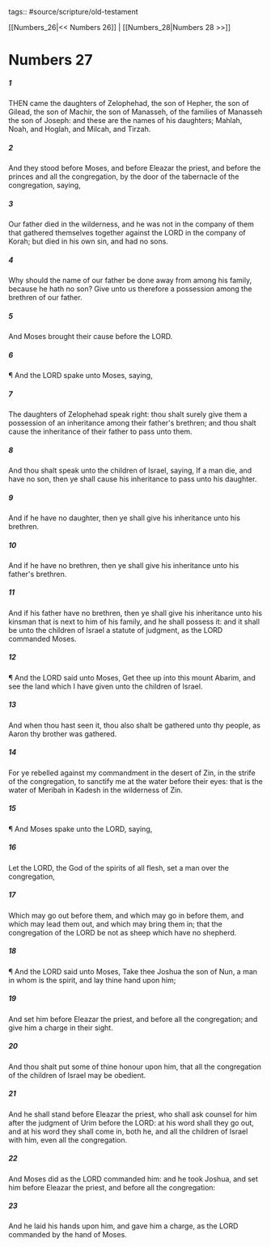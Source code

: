 tags:: #source/scripture/old-testament

[[Numbers_26|<< Numbers 26]] | [[Numbers_28|Numbers 28 >>]]

# Numbers 27

##### 1

THEN came the daughters of Zelophehad, the son of Hepher, the son of Gilead, the son of Machir, the son of Manasseh, of the families of Manasseh the son of Joseph: and these are the names of his daughters; Mahlah, Noah, and Hoglah, and Milcah, and Tirzah.

##### 2

And they stood before Moses, and before Eleazar the priest, and before the princes and all the congregation, by the door of the tabernacle of the congregation, saying,

##### 3

Our father died in the wilderness, and he was not in the company of them that gathered themselves together against the LORD in the company of Korah; but died in his own sin, and had no sons.

##### 4

Why should the name of our father be done away from among his family, because he hath no son? Give unto us therefore a possession among the brethren of our father.

##### 5

And Moses brought their cause before the LORD.

##### 6

¶ And the LORD spake unto Moses, saying,

##### 7

The daughters of Zelophehad speak right: thou shalt surely give them a possession of an inheritance among their father's brethren; and thou shalt cause the inheritance of their father to pass unto them.

##### 8

And thou shalt speak unto the children of Israel, saying, If a man die, and have no son, then ye shall cause his inheritance to pass unto his daughter.

##### 9

And if he have no daughter, then ye shall give his inheritance unto his brethren.

##### 10

And if he have no brethren, then ye shall give his inheritance unto his father's brethren.

##### 11

And if his father have no brethren, then ye shall give his inheritance unto his kinsman that is next to him of his family, and he shall possess it: and it shall be unto the children of Israel a statute of judgment, as the LORD commanded Moses.

##### 12

¶ And the LORD said unto Moses, Get thee up into this mount Abarim, and see the land which I have given unto the children of Israel.

##### 13

And when thou hast seen it, thou also shalt be gathered unto thy people, as Aaron thy brother was gathered.

##### 14

For ye rebelled against my commandment in the desert of Zin, in the strife of the congregation, to sanctify me at the water before their eyes: that is the water of Meribah in Kadesh in the wilderness of Zin.

##### 15

¶ And Moses spake unto the LORD, saying,

##### 16

Let the LORD, the God of the spirits of all flesh, set a man over the congregation,

##### 17

Which may go out before them, and which may go in before them, and which may lead them out, and which may bring them in; that the congregation of the LORD be not as sheep which have no shepherd.

##### 18

¶ And the LORD said unto Moses, Take thee Joshua the son of Nun, a man in whom is the spirit, and lay thine hand upon him;

##### 19

And set him before Eleazar the priest, and before all the congregation; and give him a charge in their sight.

##### 20

And thou shalt put some of thine honour upon him, that all the congregation of the children of Israel may be obedient.

##### 21

And he shall stand before Eleazar the priest, who shall ask counsel for him after the judgment of Urim before the LORD: at his word shall they go out, and at his word they shall come in, both he, and all the children of Israel with him, even all the congregation.

##### 22

And Moses did as the LORD commanded him: and he took Joshua, and set him before Eleazar the priest, and before all the congregation:

##### 23

And he laid his hands upon him, and gave him a charge, as the LORD commanded by the hand of Moses.
